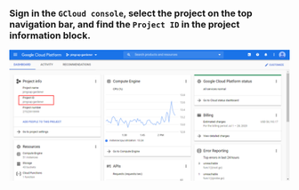 
### Sign in the `GCloud console`, select the project on the top navigation bar, and find the `Project ID` in the project information block.

![gcp-projectid](/peering/img/gcp-projectid.png)
